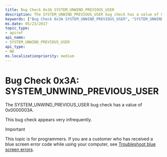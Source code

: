 ```yaml
---
title: Bug Check 0x3A SYSTEM_UNWIND_PREVIOUS_USER
description: The SYSTEM_UNWIND_PREVIOUS_USER bug check has a value of 0x0000003A.This bug check appears very infrequently.
keywords: ["Bug Check 0x3A SYSTEM_UNWIND_PREVIOUS_USER", "SYSTEM_UNWIND_PREVIOUS_USER"]
ms.date: 05/23/2017
topic_type:
- apiref
api_name:
- SYSTEM_UNWIND_PREVIOUS_USER
api_type:
- NA
ms.localizationpriority: medium
---
```


# Bug Check 0x3A: SYSTEM\_UNWIND\_PREVIOUS\_USER


The SYSTEM\_UNWIND\_PREVIOUS\_USER bug check has a value of 0x0000003A.

This bug check appears very infrequently.

> [!IMPORTANT]
> This topic is for programmers. If you are a customer who has received a blue screen error code while using your computer, see [Troubleshoot blue screen errors](https://www.windows.com/stopcode).


 

 




